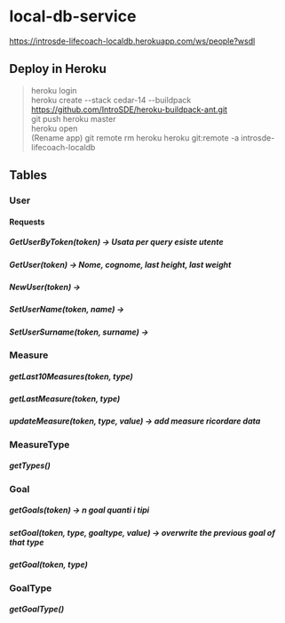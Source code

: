 # local-db-service
https://introsde-lifecoach-localdb.herokuapp.com/ws/people?wsdl

## Deploy in Heroku 
>heroku login<br />
>heroku create --stack cedar-14 --buildpack https://github.com/IntroSDE/heroku-buildpack-ant.git<br />
>git push heroku master<br />
>heroku open<br />
>(Rename app)
>git remote rm heroku
>heroku git:remote -a introsde-lifecoach-localdb

## Tables
### User
#### Requests
##### GetUserByToken(token) -> Usata per query esiste utente
##### GetUser(token) -> Nome, cognome, last height, last weight
##### NewUser(token) -> 
##### SetUserName(token, name) ->
##### SetUserSurname(token, surname) ->

### Measure
##### getLast10Measures(token, type)
##### getLastMeasure(token, type)
##### updateMeasure(token, type, value) -> add measure ricordare data

### MeasureType
##### getTypes()

### Goal
##### getGoals(token) -> n goal quanti i tipi
##### setGoal(token, type, goaltype, value) -> overwrite the previous goal of that type
##### getGoal(token, type)

### GoalType
##### getGoalType()
